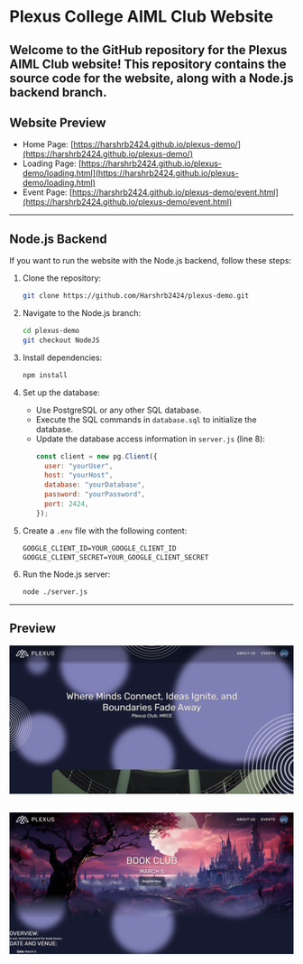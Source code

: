 # Plexus College AIML Club Website

Welcome to the GitHub repository for the Plexus AIML Club website! This repository contains the source code for the website, along with a Node.js backend branch.
---
## Website Preview
- Home Page: [https://harshrb2424.github.io/plexus-demo/](https://harshrb2424.github.io/plexus-demo/)
- Loading Page: [https://harshrb2424.github.io/plexus-demo/loading.html](https://harshrb2424.github.io/plexus-demo/loading.html)
- Event Page: [https://harshrb2424.github.io/plexus-demo/event.html](https://harshrb2424.github.io/plexus-demo/event.html)
---
## Node.js Backend
If you want to run the website with the Node.js backend, follow these steps:

1. Clone the repository:
   ```bash
   git clone https://github.com/Harshrb2424/plexus-demo.git
   ```

2. Navigate to the Node.js branch:
   ```bash
   cd plexus-demo
   git checkout NodeJS
   ```

3. Install dependencies:
   ```bash
   npm install
   ```

4. Set up the database:
   - Use PostgreSQL or any other SQL database.
   - Execute the SQL commands in `database.sql` to initialize the database.
   - Update the database access information in `server.js` (line 8):
     ```javascript
     const client = new pg.Client({
       user: "yourUser",
       host: "yourHost",
       database: "yourDatabase",
       password: "yourPassword",
       port: 2424,
     });
     ```

5. Create a `.env` file with the following content:
   ```env
   GOOGLE_CLIENT_ID=YOUR_GOOGLE_CLIENT_ID
   GOOGLE_CLIENT_SECRET=YOUR_GOOGLE_CLIENT_SECRET
   ```

6. Run the Node.js server:
   ```bash
   node ./server.js
   ```
---
## Preview

   ![Home Page](./public/images/homePage.png)

   ![Event Page](./public/images/eventPage.png)
---